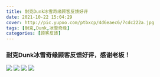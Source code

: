 ```yaml
---
title: 耐克Dunk冰雪奇缘顾客反馈好评
date: 2021-10-22 15:04:29
cover: http://pic.yupoo.com/ptbxcp/4d6eaec6/7cdc222a.jpg
tags: [耐克,Dunk,冰雪奇缘]
categories: [顾客反馈]
---
```


###  耐克Dunk冰雪奇缘顾客反馈好评，感谢老板！
![](http://pic.yupoo.com/ptbxcp/ed3eaa59/afb2e00d.jpg)
![](http://pic.yupoo.com/ptbxcp/f36ea1b0/7ee677f3.jpg)
![](http://pic.yupoo.com/ptbxcp/4d6eaec6/7cdc222a.jpg)
![](http://pic.yupoo.com/ptbxcp/36631f84/7562bd8d.jpg)
